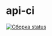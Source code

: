 # api-ci
[![Сборка status](https://ci.appveyor.com/api/projects/status/puloe8t12ls4hfwp?svg=true)](https://ci.appveyor.com/project/Yarozkiy/api-ci)
